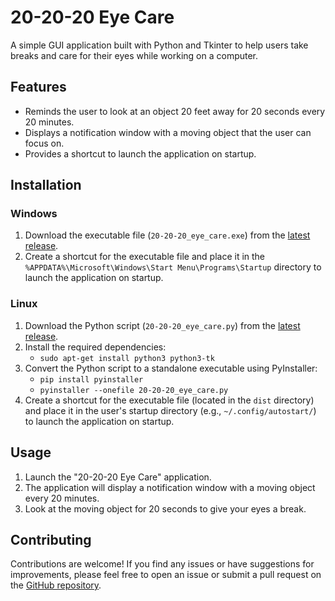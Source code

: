 # 20-20-20 Eye Care

A simple GUI application built with Python and Tkinter to help users take breaks and care for their eyes while working on a computer.

## Features

- Reminds the user to look at an object 20 feet away for 20 seconds every 20 minutes.
- Displays a notification window with a moving object that the user can focus on.
- Provides a shortcut to launch the application on startup.

## Installation

### Windows

1. Download the executable file (`20-20-20_eye_care.exe`) from the [latest release](https://github.com/your-username/20-20-20-eye-care/releases/latest).
2. Create a shortcut for the executable file and place it in the `%APPDATA%\Microsoft\Windows\Start Menu\Programs\Startup` directory to launch the application on startup.

### Linux

1. Download the Python script (`20-20-20_eye_care.py`) from the [latest release](https://github.com/your-username/20-20-20-eye-care/releases/latest).
2. Install the required dependencies:
   - `sudo apt-get install python3 python3-tk`
3. Convert the Python script to a standalone executable using PyInstaller:
   - `pip install pyinstaller`
   - `pyinstaller --onefile 20-20-20_eye_care.py`
4. Create a shortcut for the executable file (located in the `dist` directory) and place it in the user's startup directory (e.g., `~/.config/autostart/`) to launch the application on startup.

## Usage

1. Launch the "20-20-20 Eye Care" application.
2. The application will display a notification window with a moving object every 20 minutes.
3. Look at the moving object for 20 seconds to give your eyes a break.

## Contributing

Contributions are welcome! If you find any issues or have suggestions for improvements, please feel free to open an issue or submit a pull request on the [GitHub repository](https://github.com/eyuel-stack/20-20-20-Eye-care-timer).
